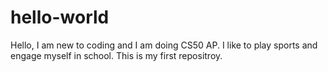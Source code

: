 # hello-world
Hello, I am new to coding and I am doing CS50 AP. I like to play sports and engage myself in school. This is my first repositroy. 
